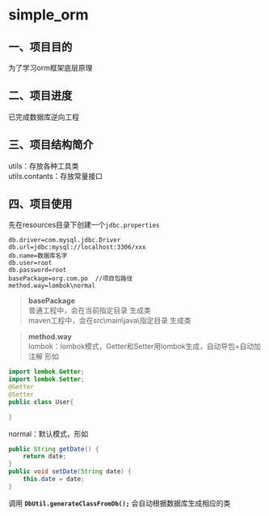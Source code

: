 # simple_orm

## 一、项目目的
  为了学习orm框架底层原理

## 二、项目进度
  已完成数据库逆向工程

## 三、项目结构简介
utils：存放各种工具类  
utils.contants：存放常量接口

## 四、项目使用  
先在resources目录下创建一个```jdbc.properties```   
```
db.driver=com.mysql.jdbc.Driver
db.url=jdbc:mysql://localhost:3306/xxx
db.name=数据库名字  
db.user=root  
db.password=root  
basePackage=org.com.po  //项目包路径  
method.way=lombok\normal
```
>**basePackage**  
普通工程中，会在当前指定目录 生成类  
maven工程中，会在src\main\java\指定目录 生成类  

>**method.way**  
lombok：lombok模式，Getter和Setter用lombok生成，自动导包+自动加注解 形如  
```java
import lombok.Getter;
import lombok.Setter;
@Getter
@Setter
public class User{
    
}
```
normal：默认模式，形如  
```java
public String getDate() {  
    return date;
}
public void setDate(String date) {
    this.date = date;
}  
```
调用 **```DbUtil.generateClassFromDb();```** 会自动根据数据库生成相应的类
